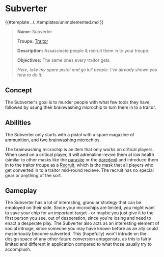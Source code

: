 # Subverter

{{#template ../../templates/unimplemented.md }}

> **Name:** Subverter
>
> **Troupe:** [Traitor](https://github.com/EphemeralSpace/docs/blob/master/src/design/masks/traitors.md)
>
> **Description:** Assassinate people & recruit them in to your troupe.
>
> **Objectives:** The same ones every traitor gets.
>
> *Here, take my spare pistol and go kill people. I've already shown you how to do it.*

## Concept
The Subverter's goal is to murder people with what few tools they have, followed by usung their brainwashing microchip to turn them in to a traitor.

## Abilities
The Subverter only starts with a pistol with a spare magazine of ammunition, and two brainwashing microchips.

The brainwashing microchip is an item that only works on critical players. When used on a critical player, it will adrenaline-revive them at low health (similar to other masks like the [parasite](../crew/parasite.md) or the [daredevil](../crew/daredevil.md) and introduce them in to the traitor troupe as a [Recruit,](../traitor/recruit.md) which is the mask that all players who get converted in to a traitor mid-round recieve. The recruit has no special gear or anything of the sort.

## Gameplay
The Subverter has a lot of interesting, granular strategy that can be employed on their side. Since your microchips are limited, you might want to save your chip for an important target - or maybe you just give it to the first person you see, out of desperation, since you're losing and need to enact a desperate play.
The Subverter also acts as an interesting element of social intruige, since someone you may have known before as an ally could mysteriously become subverted. This (hopefully) won't intrude on the design space of any other future conversion antagonists, as this is fairly limited and different in application compared to what those usually try to accomplush.
